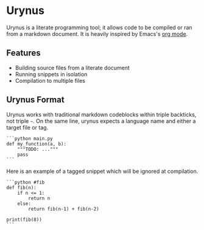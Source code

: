 # Urynus
Urynus is a literate programming tool; it allows code to be compiled or ran from
a markdown document. It is heavily inspired by Emacs's 
[org mode](https://orgmode.org/).

## Features
- Building source files from a literate document
- Running snippets in isolation
- Compilation to multiple files

## Urynus Format

Urynus works with traditional markdown codeblocks within triple backticks, not
triple `~`. On the same line, urynus expects a language name and either a target 
file or tag.

~~~
```python main.py
def my_function(a, b):
    """TODO: ..."""
    pass
```
~~~
Here is an example of a tagged snippet which will be ignored at compilation.
~~~
```python #fib
def fib(n):
    if n <= 1:
        return n
    else:
        return fib(n-1) + fib(n-2)

print(fib(8))
```
~~~

